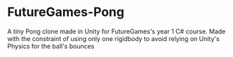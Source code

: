 # FutureGames-Pong

A tiny Pong clone made in Unity for FutureGames's year 1 C# course.
Made with the constraint of using only one rigidbody to avoid relying on Unity's Physics for the ball's bounces
